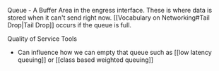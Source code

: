 Queue - A Buffer Area in the engress interface. These is where data is stored when it can't send right now. [[Vocabulary on Networking#Tail Drop|Tail Drop]] occurs if the queue is full.

Quality of Service Tools
- Can influence how we can empty that queue such as [[low latency queuing]] or [[class based weighted queuing]]